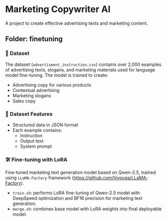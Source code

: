 # Marketing Copywriter AI

A project to create effective advertising texts and marketing content.
  
## Folder: finetuning

### 📝 Dataset

The dataset (`advertisment_instruction.csv`) contains over 2,000 examples of advertising texts, slogans, and marketing materials used for language model fine-tuning. The model is trained to create:

- Advertising copy for various products
- Contextual advertising
- Marketing slogans
- Sales copy

### 🎯 Dataset Features

- Structured data in JSON format
- Each example contains:
  - Instruction
  - Output text
  - System prompt

### 🛠 Fine-tuning with LoRA  
Fine-tuned marketing text generation model based on Qwen-2.5, trained using `LLaMA-Factory` framework (https://github.com/hiyouga/LLaMA-Factory).  

 - `train.sh`: performs LoRA fine-tuning of Qwen-2.5 model with DeepSpeed optimization and BF16 precision for marketing text generation.
 - `merge.sh`: combines base model with LoRA weights into final deployable model.
